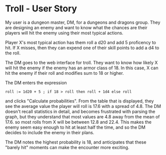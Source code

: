 # Troll - User Story
My user is a dungeon master, DM, for a dungeons and dragons group.
They are designing an enemy and want to know what the chances are their players
will hit the enemy using their most typical actions.

Player X's most typical action has them roll a d20 and add 5 proficency to hit.
If X misses, then they can expend one of their skill points to add a d4 to the roll.

The DM goes to the web interface for troll.
They want to know how likely X will hit the enemy if the enemy has an armor class
of 18. In this case, X can hit the enemy if their roll and modifies sum to 18 or 
higher.

The DM enters the expression

```
roll := 1d20 + 5 ; if 18 > roll then roll + 1d4 else roll
``` 
and clicks "Calculate probabilities".
From the table that is displayed, they see the average value the player will
roll is 17.6 with a spread of 4.8.
The DM doesn't recall statistics in detail, and becomes frustrated with 
parsing the graph, but they understand that most values are 4.8 away from
the mean of 17.6. so most rolls from X will be between 12.8 and 22.4. This
makes the enemy seem easy enough to hit at least half the time, 
and so the DM decides to include the enemy in their plans.


The DM notes the highest probability is 18, and anticipates that these
"barely hit" moments can make the encounter more exciting.
